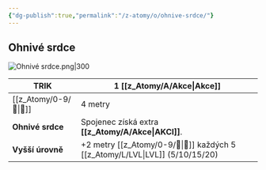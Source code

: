 ```yaml
---
{"dg-publish":true,"permalink":"/z-atomy/o/ohnive-srdce/"}
---
```


## Ohnivé srdce
![Ohnivé srdce.png|300](/img/user/z_img/Ohniv%C3%A9%20srdce.png)

| TRIK             | 1 [[z_Atomy/A/Akce\|Akce]]                                     |
| ---------------- | ---------------------------------------------- |
| [[z_Atomy/0-9/🏹\|🏹]]           | 4 metry                                        |
| **Ohnivé srdce** | Spojenec získá extra **[[z_Atomy/A/Akce\|AKCI]]**.       |
| **Vyšší úrovně** | +2 metry [[z_Atomy/0-9/🏹\|🏹]] každých 5 [[z_Atomy/L/LVL\|LVL]] (5/10/15/20) |
